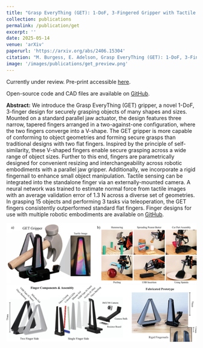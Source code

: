 ```yaml
---
title: "Grasp EveryThing (GET): 1-DoF, 3-Fingered Gripper with Tactile Sensing for Robust Grasping"
collection: publications
permalink: /publication/get
excerpt: ''
date: 2025-05-14
venue: 'arXiv'
paperurl: 'https://arxiv.org/abs/2406.15304'
citation: "M. Burgess, E. Adelson, Grasp EveryThing (GET): 1-DoF, 3-Fingered Gripper with Tactile Sensing for Robust Grasping. <i>arXiv</i>. 2025."
image: '/images/publications/get_preview.png'
---
```


Currently under review. Pre-print accessible [here](https://arxiv.org/pdf/2505.09771).

Open-source code and CAD files are available on [GitHub](https://github.com/GelSight-lab/GraspEveryThing).

**Abstract:** We introduce the Grasp EveryThing (GET) gripper, a novel 1-DoF, 3-finger design for securely grasping objects of many shapes and sizes. Mounted on a standard parallel jaw actuator, the design features three narrow, tapered fingers arranged in a two-against-one configuration, where the two fingers converge into a V-shape. The GET gripper is more capable of conforming to object geometries and forming secure grasps than traditional designs with two flat fingers. Inspired by the principle of self-similarity, these V-shaped fingers enable secure grasping across a wide range of object sizes. Further to this end, fingers are parametrically designed for convenient resizing and interchangeability across robotic embodiments with a parallel jaw gripper. Additionally, we incorporate a rigid fingernail to enhance small object manipulation. Tactile sensing can be integrated into the standalone finger via an externally-mounted camera. A neural network was trained to estimate normal force from tactile images with an average validation error of 1.3 N across a diverse set of geometries. In grasping 15 objects and performing 3 tasks via teleoperation, the GET fingers consistently outperformed standard flat fingers. Finger designs for use with multiple robotic embodiments are available on [GitHub](https://github.com/GelSight-lab/GraspEveryThing).

<img src="/images/publications/get_teaser.png" width="700"/>

<img src="/images/publications/get_assembly.png" width="700"/>